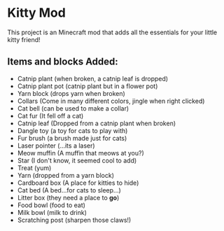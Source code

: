 # Kitty Mod

This project is an Minecraft mod that adds all the essentials for your little kitty friend!

## Items and blocks Added: 
- Catnip plant (when broken, a catnip leaf is dropped)
- Catnip plant pot (catnip plant but in a flower pot)
- Yarn block (drops yarn when broken)
- Collars (Come in many different colors, jingle when right clicked)
- Cat bell (can be used to make a collar)
- Cat fur (It fell off a cat)
- Catnip leaf (Dropped from a catnip plant when broken)
- Dangle toy (a toy for cats to play with)
- Fur brush (a brush made just for cats)
- Laser pointer (...its a laser)
- Meow muffin (A muffin that meows at you?)
- Star (I don't know, it seemed cool to add)
- Treat (yum)
- Yarn (dropped from a yarn block)
- Cardboard box (A place for kitties to hide)
- Cat bed (A bed...for cats to sleep...)
- Litter box (they need a place to **go**)
- Food bowl (food to eat)
- Milk bowl (milk to drink)
- Scratching post (sharpen those claws!)
